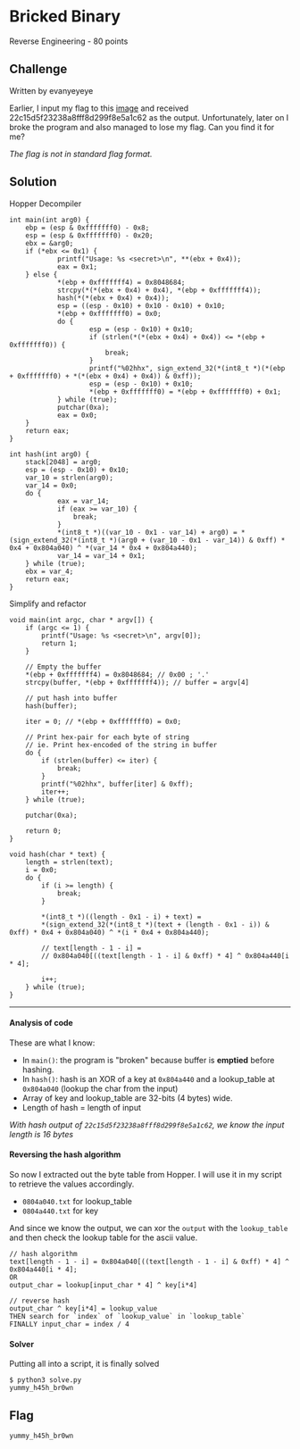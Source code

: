 # Bricked Binary
Reverse Engineering - 80 points

## Challenge 

Written by evanyeyeye

Earlier, I input my flag to this [image](674de237660f29c75cd031ea48700c170743e3a924d2fb3d4d4a981102e80c43_hashgen) and received 22c15d5f23238a8fff8d299f8e5a1c62 as the output. Unfortunately, later on I broke the program and also managed to lose my flag. Can you find it for me?

*The flag is not in standard flag format.*

## Solution

Hopper Decompiler

    int main(int arg0) {
        ebp = (esp & 0xfffffff0) - 0x8;
        esp = (esp & 0xfffffff0) - 0x20;
        ebx = &arg0;
        if (*ebx <= 0x1) {
                printf("Usage: %s <secret>\n", **(ebx + 0x4));
                eax = 0x1;
        } else {
                *(ebp + 0xfffffff4) = 0x8048684;
                strcpy(*(*(ebx + 0x4) + 0x4), *(ebp + 0xfffffff4));
                hash(*(*(ebx + 0x4) + 0x4));
                esp = ((esp - 0x10) + 0x10 - 0x10) + 0x10;
                *(ebp + 0xfffffff0) = 0x0;
                do {
                        esp = (esp - 0x10) + 0x10;
                        if (strlen(*(*(ebx + 0x4) + 0x4)) <= *(ebp + 0xfffffff0)) {
                            break;
                        }
                        printf("%02hhx", sign_extend_32(*(int8_t *)(*(ebp + 0xfffffff0) + *(*(ebx + 0x4) + 0x4)) & 0xff));
                        esp = (esp - 0x10) + 0x10;
                        *(ebp + 0xfffffff0) = *(ebp + 0xfffffff0) + 0x1;
                } while (true);
                putchar(0xa);
                eax = 0x0;
        }
        return eax;
    }

    int hash(int arg0) {
        stack[2048] = arg0;
        esp = (esp - 0x10) + 0x10;
        var_10 = strlen(arg0);
        var_14 = 0x0;
        do {
                eax = var_14;
                if (eax >= var_10) {
                    break;
                }
                *(int8_t *)((var_10 - 0x1 - var_14) + arg0) = *(sign_extend_32(*(int8_t *)(arg0 + (var_10 - 0x1 - var_14)) & 0xff) * 0x4 + 0x804a040) ^ *(var_14 * 0x4 + 0x804a440);
                var_14 = var_14 + 0x1;
        } while (true);
        ebx = var_4;
        return eax;
    }


Simplify and refactor

    void main(int argc, char * argv[]) {
        if (argc <= 1) {
            printf("Usage: %s <secret>\n", argv[0]);
            return 1;
        }

        // Empty the buffer
        *(ebp + 0xfffffff4) = 0x8048684; // 0x00 ; '.' 
        strcpy(buffer, *(ebp + 0xfffffff4)); // buffer = argv[4]

        // put hash into buffer
        hash(buffer);
        
        iter = 0; // *(ebp + 0xfffffff0) = 0x0;

        // Print hex-pair for each byte of string
        // ie. Print hex-encoded of the string in buffer
        do {
            if (strlen(buffer) <= iter) {
                break;
            }
            printf("%02hhx", buffer[iter] & 0xff);
            iter++;
        } while (true);

        putchar(0xa);

        return 0;
    }

    void hash(char * text) {
        length = strlen(text);
        i = 0x0;
        do {
            if (i >= length) {
                break;
            }

            *(int8_t *)((length - 0x1 - i) + text) = 
            *(sign_extend_32(*(int8_t *)(text + (length - 0x1 - i)) & 0xff) * 0x4 + 0x804a040) ^ *(i * 0x4 + 0x804a440);
            
            // text[length - 1 - i] = 
            // 0x804a040[((text[length - 1 - i] & 0xff) * 4] ^ 0x804a440[i * 4];
            
            i++;
        } while (true);
    }

---

#### Analysis of code

These are what I know:

- In `main()`: the program is "broken" because buffer is **emptied** before hashing.
- In `hash()`: hash is an XOR of a key at `0x804a440` and a lookup_table at `0x804a040` (lookup the char from the input)
- Array of key and lookup_table are 32-bits (4 bytes) wide.
- Length of hash = length of input 

*With hash output of `22c15d5f23238a8fff8d299f8e5a1c62`, we know the input length is 16 bytes*

#### Reversing the hash algorithm

So now I extracted out the byte table from Hopper. I will use it in my script to retrieve the values accordingly.

- `0804a040.txt` for lookup_table
- `0804a440.txt` for key

And since we know the output, we can xor the `output` with the `lookup_table` and then check the lookup table for the ascii value.

    // hash algorithm
    text[length - 1 - i] = 0x804a040[((text[length - 1 - i] & 0xff) * 4] ^ 0x804a440[i * 4];
    OR
    output_char = lookup[input_char * 4] ^ key[i*4]

    // reverse hash
    output_char ^ key[i*4] = lookup_value
    THEN search for `index` of `lookup_value` in `lookup_table`
    FINALLY input_char = index / 4 

#### Solver

Putting all into a script, it is finally solved

    $ python3 solve.py 
    yummy_h45h_br0wn

## Flag

    yummy_h45h_br0wn
